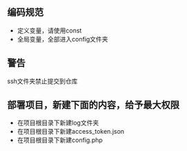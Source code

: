 ## 编码规范
- 定义变量，请使用const
- 全局变量，全部进入config文件夹

## 警告
ssh文件夹禁止提交到仓库

## 部署项目，新建下面的内容，给予最大权限

- 在项目根目录下新建log文件夹
- 在项目根目录下新建access_token.json
- 在项目根目录下新建config.php

